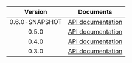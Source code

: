 | Version | Documents |
|:---:|---|
| 0.6.0-SNAPSHOT | [API documentation](0.6.0-SNAPSHOT) |
| 0.5.0 | [API documentation](0.5.0) |
| 0.4.0 | [API documentation](0.4.0) |
| 0.3.0 | [API documentation](0.3.0) |

